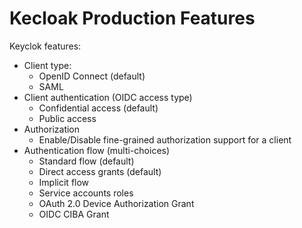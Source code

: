 # Kecloak Production Features

Keyclok features:
- Client type:
    - OpenID Connect (default)
    - SAML
- Client authentication (OIDC access type)
    - Confidential access (default)
    - Public access
- Authorization
    - Enable/Disable fine-grained authorization support for a client
- Authentication flow (multi-choices)
    - Standard flow (default)
    - Direct access grants (default)
    - Implicit flow
    - Service accounts roles
    - OAuth 2.0 Device Authorization Grant
    - OIDC CIBA Grant